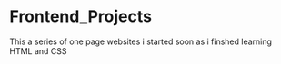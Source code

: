 # Frontend_Projects
This a series of one page websites i started soon as i finshed learning HTML and CSS
